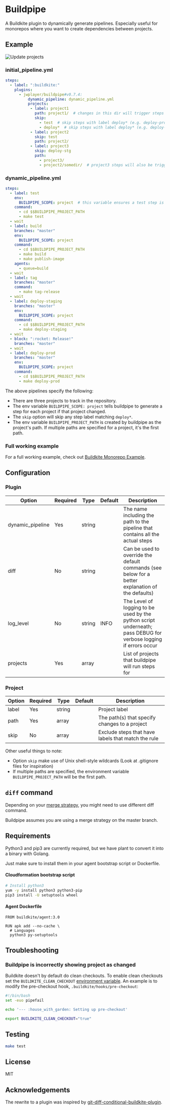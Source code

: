Buildpipe
=========

A Buildkite plugin to dynamically generate pipelines. Especially useful
for monorepos where you want to create dependencies between projects.

Example
-------

![Update projects](images/example.png)

### initial\_pipeline.yml

```yaml
steps:
  - label: ":buildkite:"
    plugins:
      - jwplayer/buildpipe#v0.7.4:
          dynamic_pipeline: dynamic_pipeline.yml
          projects:
           - label: project1
             path: project1/  # changes in this dir will trigger steps for project1
             skip:
               - test  # skip steps with label deploy* (e.g. deploy-prd)
               - deploy*  # skip steps with label deploy* (e.g. deploy-prd)
           - label: project2
             skip: test
             path: project2/
           - label: project3
             skip: deploy-stg
             path:
               - project3/
               - project2/somedir/  # project3 steps will also be triggered by changes in this dir
```

### dynamic\_pipeline.yml

```yaml
steps:
  - label: test
    env:
      BUILDPIPE_SCOPE: project  # this variable ensures a test step is generated for each project
    command:
      - cd $$BUILDPIPE_PROJECT_PATH
      - make test
  - wait
  - label: build
    branches: "master"
    env:
      BUILDPIPE_SCOPE: project
    command:
      - cd $$BUILDPIPE_PROJECT_PATH
      - make build
      - make publish-image
    agents:
      - queue=build
  - wait
  - label: tag
    branches: "master"
    command:
      - make tag-release
  - wait
  - label: deploy-staging
    branches: "master"
    env:
      BUILDPIPE_SCOPE: project
    command:
      - cd $$BUILDPIPE_PROJECT_PATH
      - make deploy-staging
  - wait
  - block: ":rocket: Release!"
    branches: "master"
  - wait
  - label: deploy-prod
    branches: "master"
    env:
      BUILDPIPE_SCOPE: project
    command:
      - cd $$BUILDPIPE_PROJECT_PATH
      - make deploy-prod
```

The above pipelines specify the following:

-   There are three projects to track in the repository.
-   The env variable `BUILDPIPE_SCOPE: project` tells buildpipe to
    generate a step for each project if that project changed.
-   The `skip` option will skip any step label matching `deploy*`.
-   The env variable `BUILDPIPE_PROJECT_PATH` is created by buildpipe as
    the project\'s path. If multiple paths are specified for a project,
    it\'s the first path.

### Full working example

For a full working example, check out [Buildkite Monorepo Example](https://github.com/ksindi/buildkite-monorepo-example).

Configuration
-------------

### Plugin

| Option            | Required | Type   | Default | Description
| ----------------- | -------- | ------ | ------- | -------------------------------------------------- |
| dynamic\_pipeline | Yes      | string |         | The name including the path to the pipeline that contains all the actual steps |
| diff              | No       | string |         | Can be used to override the default commands (see below for a better explanation of the defaults) |
| log\_level        | No       | string | INFO    | The Level of logging to be used by the python script underneath; pass DEBUG for verbose logging if errors occur |
| projects          | Yes      |  array |         | List of projects that buildpipe will run steps for |

### Project

| Option | Required | Type   | Default | Description                           |
| ------ | -------- | ------ | ------- | ------------------------------------- |
| label  | Yes      | string |         | Project label                         |
| path   | Yes      | array  |         | The path(s) that specify changes to a project |
| skip   | No       | array  |         | Exclude steps that have labels that match the rule |

Other useful things to note:

-   Option `skip` make use of Unix shell-style wildcards (Look at
    .gitignore files for inspiration)
-   If multiple paths are specified, the environment variable
    `BUILDPIPE_PROJECT_PATH` will be the first path.

`diff` command
--------------

Depending on your [merge
strategy](https://help.github.com/en/github/administering-a-repository/about-merge-methods-on-github),
you might need to use different diff command.

Buildpipe assumes you are using a merge strategy on the master branch.


Requirements
------------

Python3 and pip3 are currently required, but we have plant to convert it into a binary with Golang.

Just make sure to install them in your agent bootstrap script or Dockerfile.


#### Cloudformation bootstrap script

```bash
# Install python3
yum -y install python3 python3-pip
pip3 install -U setuptools wheel
```

#### Agent Dockerfile

```
FROM buildkite/agent:3.0

RUN apk add --no-cache \
  # Languages
  python3 py-setuptools
```


Troubleshooting
---------------

### Buildpipe is incorrectly showing project as changed

Buildkite doesn\'t by default do clean checkouts. To enable clean
checkouts set the `BUILDKITE_CLEAN_CHECKOUT` [environment variable](https://buildkite.com/docs/pipelines/environment-variables). An
example is to modify the pre-checkout hook,
`.buildkite/hooks/pre-checkout`:

```bash
#!/bin/bash
set -euo pipefail

echo '--- :house_with_garden: Setting up pre-checkout'

export BUILDKITE_CLEAN_CHECKOUT="true"
```

Testing
-------

```bash
make test
```

License
-------

MIT

Acknowledgements
----------------

The rewrite to a plugin was inspired by
[git-diff-conditional-buildkite-plugin](https://github.com/Zegocover/git-diff-conditional-buildkite-plugin).
